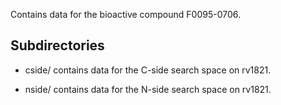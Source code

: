 Contains data for the bioactive compound F0095-0706.

## Subdirectories

- cside/ contains data for the C-side search space on rv1821.

- nside/ contains data for the N-side search space on rv1821.

